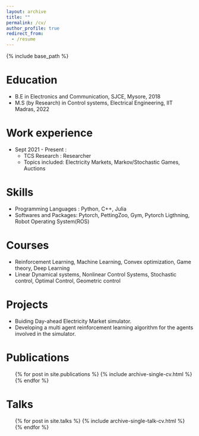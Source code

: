 ```yaml
---
layout: archive
title: ""
permalink: /cv/
author_profile: true
redirect_from:
  - /resume
---
```


{% include base_path %}

Education
======
* B.E in Electronics and Communication, SJCE, Mysore, 2018
* M.S (by Research) in Control systems, Electrical Engineering, IIT Madras, 2022

Work experience
======
* Sept 2021 - Present :
  * TCS Research : Researcher
  * Topics included: Electricity Markets, Markov/Stochastic Games, Auctions

Skills
======
* Programming Languages : Python, C++, Julia
* Softwares and Packages: Pytorch, PettingZoo, Gym, Pytorch Ligthning, Robot Operating System(ROS)

Courses 
=======
* Reinforcement Learning, Machine Learning, Convex optimization, Game theory, Deep Learning
* Linear Dynamical systems, Nonlinear Control Systems, Stochastic control, Optimal Control, Geometric control 
 
Projects
=== 
* Buiding Day-ahead Electricity Market simulator.
* Developing a multi agent reinforcement learning algorithm for the agents involved in the simulator.
  


Publications
======
  <ul>{% for post in site.publications %}
    {% include archive-single-cv.html %}
  {% endfor %}</ul>



 Talks
======
  <ul>{% for post in site.talks %}
    {% include archive-single-talk-cv.html %}
  {% endfor %}</ul>

<!--  
Teaching
======
  <ul>{% for post in site.teaching %}
    {% include archive-single-cv.html %}
  {% endfor %}</ul>
  
Service and leadership
====== -->
